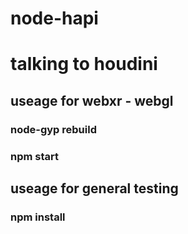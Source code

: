# node-hapi
# talking to houdini

## useage for webxr - webgl 
### node-gyp rebuild
### npm start

## useage for general testing
### npm install
